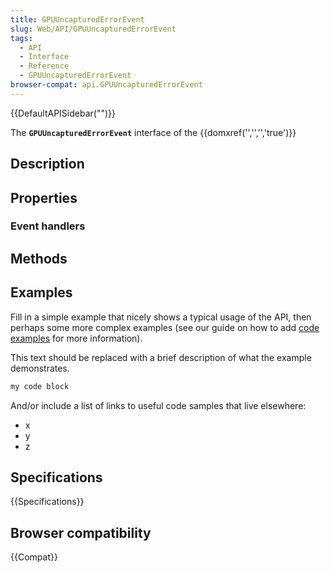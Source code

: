 ```yaml
---
title: GPUUncapturedErrorEvent
slug: Web/API/GPUUncapturedErrorEvent
tags:
  - API
  - Interface
  - Reference
  - GPUUncapturedErrorEvent
browser-compat: api.GPUUncapturedErrorEvent
---
```

{{DefaultAPISidebar("")}}

The **`GPUUncapturedErrorEvent`** interface of the {{domxref('','','','true')}} 

## Description

 

## Properties



### Event handlers



## Methods



## Examples

Fill in a simple example that nicely shows a typical usage of the API, then perhaps some more complex examples (see our guide on how to add [code examples](/en-US/docs/MDN/Contribute/Structures/Code_examples) for more information).

This text should be replaced with a brief description of what the example demonstrates.

```js
my code block
```

And/or include a list of links to useful code samples that live elsewhere:

*   x
*   y
*   z

## Specifications

{{Specifications}}

## Browser compatibility

{{Compat}}

